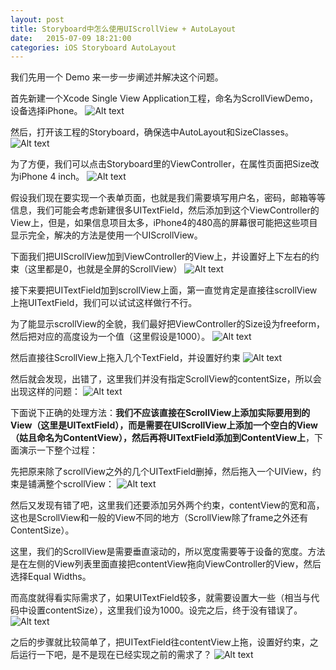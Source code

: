 ```yaml
---
layout: post
title: Storyboard中怎么使用UIScrollView + AutoLayout
date:   2015-07-09 18:21:00
categories: iOS Storyboard AutoLayout
---
```


我们先用一个 Demo 来一步一步阐述并解决这个问题。

首先新建一个Xcode Single View Application工程，命名为ScrollViewDemo，设备选择iPhone。
![Alt text](http://ww1.sinaimg.cn/large/dd869288jw1ewcbb5jlwoj20kh0bxgmt.jpg)

然后，打开该工程的Storyboard，确保选中AutoLayout和SizeClasses。
![Alt text](http://ww2.sinaimg.cn/large/dd869288jw1ewcbbkznzgj207206smxt.jpg)

为了方便，我们可以点击Storyboard里的ViewController，在属性页面把Size改为iPhone 4 inch。
![Alt text](http://ww1.sinaimg.cn/large/dd869288jw1ewcbc2e8j5j2074055t94.jpg)

假设我们现在要实现一个表单页面，也就是我们需要填写用户名，密码，邮箱等等信息，我们可能会考虑新建很多UITextField，然后添加到这个ViewController的View上，但是，如果信息项目太多，iPhone4的480高的屏幕很可能把这些项目显示完全，解决的方法是使用一个UIScrollView。

下面我们把UIScrollView加到ViewController的View上，并设置好上下左右的约束（这里都是0，也就是全屏的ScrollView）
![Alt text](http://ww4.sinaimg.cn/large/dd869288jw1ewcbdhov57g212g0m87wh.gif)

接下来要把UITextField加到scrollView上面，第一直觉肯定是直接往scrollView上拖UITextField，我们可以试试这样做行不行。

为了能显示scrollView的全貌，我们最好把ViewController的Size设为freeform，然后把对应的高度设为一个值（这里假设是1000）。
![Alt text](http://ww2.sinaimg.cn/large/dd869288jw1ewcbe68wooj207804nq31.jpg)

然后直接往ScrollView上拖入几个TextField，并设置好约束
![Alt text](http://ww4.sinaimg.cn/large/dd869288jw1ewcbim78llg212g0m84qs.gif)

然后就会发现，出错了，这里我们并没有指定ScrollView的contentSize，所以会出现这样的问题：
![Alt text](http://ww4.sinaimg.cn/large/dd869288jw1ewcbjgwgukj209j05tgm0.jpg)

下面说下正确的处理方法：**我们不应该直接在ScrollView上添加实际要用到的View（这里是UITextField），而是需要在UIScrollView上添加一个空白的View（姑且命名为ContentView），然后再将UITextField添加到ContentView上**，下面演示一下整个过程：

先把原来除了scrollView之外的几个UITextField删掉，然后拖入一个UIView，约束是铺满整个scrollView：
![Alt text](http://ww4.sinaimg.cn/large/dd869288jw1ewcbkcffbgg212g0m8qv5.gif)

然后又发现有错了吧，这里我们还要添加另外两个约束，contentView的宽和高，这也是ScrollView和一般的View不同的地方（ScrollView除了frame之外还有ContentSize）。

这里，我们的ScrollView是需要垂直滚动的，所以宽度需要等于设备的宽度。方法是在左侧的View列表里面直接把contentView拖向ViewController的View，然后选择Equal Widths。

而高度就得看实际需求了，如果UITextField较多，就需要设置大一些（相当与代码中设置contentSize），这里我们设为1000。设完之后，终于没有错误了。
![Alt text](http://ww3.sinaimg.cn/large/dd869288jw1ewcbkypwj1g212g0m8k7k.gif)

之后的步骤就比较简单了，把UITextField往contentView上拖，设置好约束，之后运行一下吧，是不是现在已经实现之前的需求了？
![Alt text](http://ww1.sinaimg.cn/large/dd869288jw1ewcblfl5gmg212g0m87n0.gif)